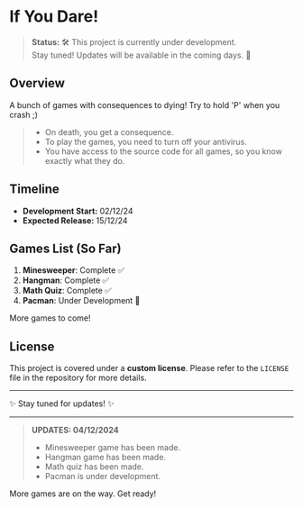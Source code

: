 # If You Dare! 

> **Status:** 🛠️ This project is currently under development.  
> Stay tuned! Updates will be available in the coming days. 🎉

## Overview  
A bunch of games with consequences to dying! Try to hold 'P' when you crash ;)  

> - On death, you get a consequence.  
> - To play the games, you need to turn off your antivirus.  
> - You have access to the source code for all games, so you know exactly what they do.  

## Timeline  
- **Development Start:** 02/12/24  
- **Expected Release:** 15/12/24  

## Games List (So Far)
1. **Minesweeper**: Complete ✅  
2. **Hangman**: Complete ✅  
3. **Math Quiz**: Complete ✅  
4. **Pacman**: Under Development 🚧  

More games to come!  

## License  
This project is covered under a **custom license**. Please refer to the `LICENSE` file in the repository for more details.

---

✨ Stay tuned for updates! ✨  

---

> **UPDATES: 04/12/2024**  
> - Minesweeper game has been made.  
> - Hangman game has been made.  
> - Math quiz has been made.  
> - Pacman is under development.  

<p>More games are on the way. Get ready!</p>
